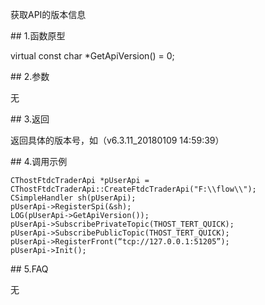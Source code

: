 <p>获取API的版本信息</p>
<span class="anchor" id="696206b6-9a55-469b-b426-2f5843f5910a"></span>
## 1.函数原型
<p>virtual const char *GetApiVersion() = 0;</p>
<span class="anchor" id="0e73e504-77f2-46a4-b5ed-769f42661b89"></span>
## 2.参数
<p>无</p>
<span class="anchor" id="eb073bce-ddb2-417b-bce7-ca10ff774b60"></span>
## 3.返回
<p>返回具体的版本号，如（v6.3.11_20180109 14:59:39）</p>
<span class="anchor" id="dea4b8c2-92a7-471d-a3d6-82accf78fbb2"></span>
## 4.调用示例
<pre><code>CThostFtdcTraderApi *pUserApi = CThostFtdcTraderApi::CreateFtdcTraderApi("F:\\flow\\");
CSimpleHandler sh(pUserApi);
pUserApi-&gt;RegisterSpi(&amp;sh);
LOG(pUserApi-&gt;GetApiVersion());
pUserApi-&gt;SubscribePrivateTopic(THOST_TERT_QUICK);
pUserApi-&gt;SubscribePublicTopic(THOST_TERT_QUICK);
pUserApi-&gt;RegisterFront(“tcp://127.0.0.1:51205”);
pUserApi-&gt;Init();
</code></pre>
<span class="anchor" id="c9fed91b-7cc5-4dbc-91d4-db253e78269a"></span>
## 5.FAQ
<p>无</p>
